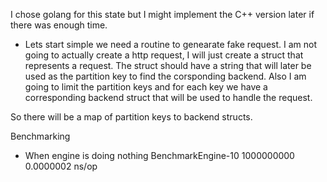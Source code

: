 I chose golang for this state but I might implement the C++ version later if there was enough time.

- Lets start simple
  we need a routine to genearate fake request. I am not going to actually create a http request, I will just create a struct that represents a request. The struct should have a string that will later be used as the partition key to find the corsponding backend.
  Also I am going to limit the partition keys and for each key we have a corresponding backend struct that will be used to handle the request.

So there will be a map of partition keys to backend structs.

Benchmarking

- When engine is doing nothing
  BenchmarkEngine-10 1000000000 0.0000002 ns/op
